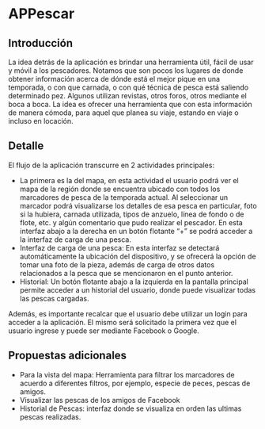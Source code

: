 # APPescar
## Introducción
La idea detrás de la aplicación es brindar una herramienta útil, fácil de usar y móvil a los pescadores.
Notamos que son pocos los lugares de donde obtener información acerca de dónde está el mejor pique en una temporada, o con que carnada, o con qué técnica de pesca está saliendo determinado pez.
Algunos utilizan revistas, otros foros, otros mediante el boca a boca. La idea es ofrecer una herramienta que con esta información de manera cómoda, para aquel que planea su viaje, estando en viaje o incluso en locación.

## Detalle
El flujo de la aplicación transcurre en 2 actividades principales:
- La primera es la del mapa, en esta actividad el usuario podrá ver el mapa de la región donde se encuentra ubicado con todos los marcadores de pesca de la temporada actual. Al seleccionar un marcador podrá visualizarse los detalles de esa pesca en particular, foto si la hubiera, carnada utilizada, tipos de anzuelo, línea de fondo o de flote, etc. y algún comentario que pudo realizar el pescador. En esta interfaz abajo a la derecha en un botón flotante “+” se podrá acceder a la interfaz de carga de una pesca.
- Interfaz de carga de una pesca: En esta interfaz se detectará automáticamente la ubicación del dispositivo, y se ofrecerá la opción de tomar una foto de la pieza, además de carga de otros datos relacionados a la pesca que se mencionaron en el punto anterior.
- Historial: Un botón flotante abajo a la izquierda en la pantalla principal permite acceder a un historial del usuario, donde puede visualizar todas las pescas cargadas.

Además, es importante recalcar que el usuario debe utilizar un login para acceder a la aplicación. El mismo será solicitado la primera vez que el usuario ingrese y puede ser mediante Facebook o Google.

## Propuestas adicionales
- Para la vista del mapa:  Herramienta para filtrar los marcadores de acuerdo a diferentes filtros, por ejemplo, especie de peces, pescas de amigos.
- Visualizar las pescas de los amigos de Facebook 
- Historial de Pescas: interfaz donde se visualiza en orden las ultimas pescas realizadas.
